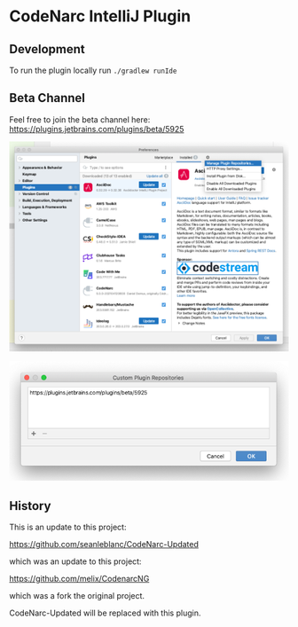 # CodeNarc IntelliJ Plugin

## Development

To run the plugin locally run `./gradlew runIde`

## Beta Channel
Feel free to join the beta channel here: https://plugins.jetbrains.com/plugins/beta/5925

![add custom repositories](static/images/add-repository-1.png)

![add custom repository](static/images/add-repository-2.png)

## History

This is an update to this project:

https://github.com/seanleblanc/CodeNarc-Updated

which was an update to this project:

https://github.com/melix/CodenarcNG

which was a fork the original project.

CodeNarc-Updated will be replaced with this plugin.




